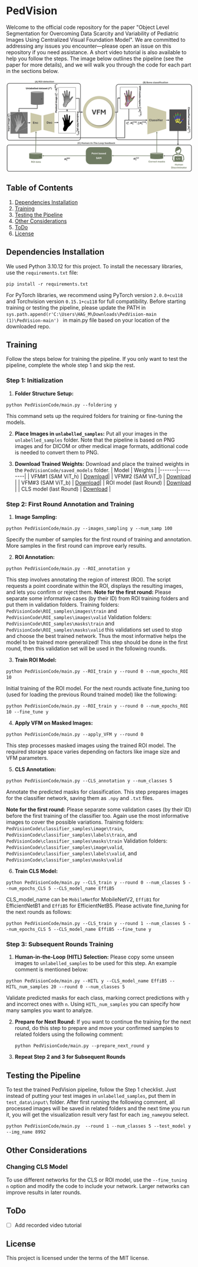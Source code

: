 # PedVision

Welcome to the official code repository for the paper "Object Level Segmentation for Overcoming Data Scarcity and Variability of Pediatric Images Using Centralized Visual Foundation Model". We are committed to addressing any issues you encounter—please open an issue on this repository if you need assistance. A short video tutorial is also available to help you follow the steps. The image below outlines the pipeline (see the paper for more details), and we will walk you through the code for each part in the sections below.

![pipeline](https://github.com/mohofar/PedVision/blob/main/git_images/Pipeline.jpg)

## Table of Contents
1. [Dependencies Installation](#dependencies-installation)
2. [Training](#training)
3. [Testing the Pipeline](#testing-the-pipeline)
4. [Other Considerations](#other-considerations)
5. [ToDo](#todo)
6. [License](#license)

## Dependencies Installation
We used Python 3.10.12 for this project. To install the necessary libraries, use the `requirements.txt` file:
```
pip install -r requirements.txt
```
For PyTorch libraries, we recommend using PyTorch version `2.0.0+cu118` and Torchvision version `0.15.1+cu118` for full compatibility.
Before starting training or testing the pipeline, please update the PATH in `sys.path.append(r'C:\Users\HAG_M\Downloads\PedVision-main (1)\PedVision-main')
` in main.py file based on your location of the downloaded repo. 
## Training 
Follow the steps below for training the pipeline. If you only want to test the pipeline, complete the whole step 1 and skip the rest.


### Step 1: Initialization 
1. **Folder Structure Setup:**
```
python PedVisionCode/main.py --foldering y
```
   This command sets up the required folders for training or fine-tuning the models.

2. **Place Images in `unlabelled_samples`:**
   Put all your images in the `unlabelled_samples` folder. Note that the pipeline is based on PNG images and for DICOM or other medical image formats, additional code is needed to convert them to PNG. 


3. **Download Trained Weights:**
   Download and place the trained weights in the `PedVisionCode/saved_models` folder.
   | Model | Weights |
   |-------|---------|
   | VFM#1 (SAM ViT_h) | [Download](https://drive.google.com/file/d/1wo75Nv-FrvFtIpm1VeHQTszVrp_inTkL/view?usp=drive_link])|
   | VFM#2 (SAM ViT_l) | [Download](https://drive.google.com/file/d/1nO191wyKFaVoEU6yu9wdVRuZrn-YYU5U/view?usp=drive_link) |
   | VFM#3 (SAM ViT_b) | [Download](https://drive.google.com/file/d/1tRtLQ1Yx1GQ-rardyakvyzg63bbppjD4/view?usp=drive_link)|
   | ROI model (last Round) | [Download](https://drive.google.com/file/d/1qMhAg1cy0s1gJpYOeZWSqvxYraRTTQW-/view?usp=drive_link) |
   | CLS model (last Round) | [Download](https://drive.google.com/file/d/18C3TWfHlCUdBm4cRxUdLij52cJoEZlf6/view?usp=drive_link) |

### Step 2: First Round Annotation and Training 
1. **Image Sampling:**
```
python PedVisionCode/main.py --images_sampling y --num_samp 100
```
   Specify the number of samples for the first round of training and annotation. More samples in the first round can improve early results.

2. **ROI Annotation:**
```
python PedVisionCode/main.py --ROI_annotation y
```
   This step involves annotating the region of interest (ROI). The script requests a point coordinate within the ROI, displays the resulting images, and lets you confirm or reject them. 
   **Note for the first round:** Please separate some informative cases (by their ID) from ROI training folders and put them in validation folders. 
   Training folders: `PedVisionCode\ROI_samples\images\train` and `PedVisionCode\ROI_samples\images\valid` 
   Validation folders: `PedVisionCode\ROI_samples\masks\train` and `PedVisionCode\ROI_samples\masks\valid` 
this validations set used to stop and choose the best trained network. Thus the most informative helps the model to be trained more generalized! This step should be done in the first round, then this validation set will be used in the following rounds. 

3. **Train ROI Model:**
```
python PedVisionCode/main.py --ROI_train y --round 0 --num_epochs_ROI 10
```
   Initial training of the ROI model. For the next rounds activate fine_tuning too (used for loading the previous Round trained model) like the following:
```
python PedVisionCode/main.py --ROI_train y --round 0 --num_epochs_ROI 10 --fine_tune y
```

4. **Apply VFM on Masked Images:**
```
python PedVisionCode/main.py --apply_VFM y --round 0
```
   This step processes masked images using the trained ROI model. The required storage space varies depending on factors like image size and VFM parameters.


5. **CLS Annotation:**
```
python PedVisionCode/main.py --CLS_annotation y --num_classes 5 
```
Annotate the predicted masks for classification. This step prepares images for the classifier network, saving them as `.npy` and `.txt` files.

**Note for the first round:** Please separate some validation cases (by their ID) before the first training of the classifier too. Again use the most informative images to cover the possible variations. 
Training folders: `PedVisionCode\classifier_samples\image\train`, `PedVisionCode\classifier_samples\labels\train`, and `PedVisionCode\classifier_samples\masks\train` 
Validation folders: `PedVisionCode\classifier_samples\image\valid`, `PedVisionCode\classifier_samples\labels\valid`, and `PedVisionCode\classifier_samples\masks\valid` 

6. **Train CLS Model:**
```
python PedVisionCode/main.py --CLS_train y --round 0 --num_classes 5 --num_epochs_CLS 5 --CLS_model_name EffiB5
```
CLS_model_name can be `MobileNet`for MobileNetV2, `EffiB1` for EfficientNetB1 and `EffiB5` for EfficientNetB5. Please activate fine_tuning for the next rounds as follows: 
```
python PedVisionCode/main.py --CLS_train y --round 1 --num_classes 5 --num_epochs_CLS 5 --CLS_model_name EffiB5 --fine_tune y
```

### Step 3: Subsequent Rounds Training 
1. **Human-in-the-Loop (HITL) Selection:**
Please copy some unseen images to `unlabelled_samples` to be used for this step. An example comment is mentioned below: 
```
python PedVisionCode/main.py --HITL y --CLS_model_name EffiB5 --HITL_num_samples 20 --round 0 --num_classes 5
```
   Validate predicted masks for each class, marking correct predictions with `y` and incorrect ones with `n`. Using `HITL_num_samples` you can specify how many samples you want to analyze. 

2. **Prepare for Next Round:**
   If you want to continue the training for the next round, do this step to prepare and move your confirmed samples to related folders using the following comment:
   ```
   python PedVisionCode/main.py --prepare_next_round y
   ```

3. **Repeat Step 2 and 3 for Subsequent Rounds**

## Testing the Pipeline
To test the trained PedVision pipeline, follow the Step 1 checklist. Just instead of putting your test images in `unlabelled_samples`, put them in `test_data\input\` folder. After first running the following comment, all processed images will be saved in related folders and the next time you run it, you will get the visualization result very fast for each `img_name`you select. 
```
python PedVisionCode/main.py  --round 1 --num_classes 5 --test_model y --img_name 8992
```

## Other Considerations

### Changing CLS Model
To use different networks for the CLS or ROI model, use the `--fine_tuning n` option and modify the code to include your network. Larger networks can improve results in later rounds.

## ToDo
- [ ] Add recorded video tutorial

## License
This project is licensed under the terms of the MIT license.
